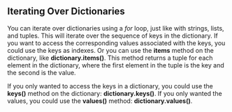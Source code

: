 ## Iterating Over Dictionaries

You can iterate over dictionaries using a *for* loop, just like with strings, lists, and tuples. This will iterate over the sequence of keys in the dictionary. If you want to access the corresponding values associated with the keys, you could use the keys as indexes. Or you can use the **items** method on the dictionary, like **dictionary.items()**. This method returns a tuple for each element in the dictionary, where the first element in the tuple is the key and the second is the value.

If you only wanted to access the keys in a dictionary, you could use the **keys()** method on the dictionary: **dictionary.keys()**. If you only wanted the values, you could use the **values()** method: **dictionary.values()**.